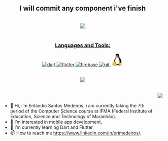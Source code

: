 

<div align="center">
  <h2> I will commit any component i've finish </h2><br>
  <a href="https://github.com/e-medeiros1">
  <img height="180em" src="https://github-readme-stats-sigma-five.vercel.app/api?username=e-medeiros1&show_icons=true&theme=blue-green"/>
</div>

<div style="display: inline_block">
  <br>  
</div>


<h3 align="center">Languages and Tools:</h3>
<p align="center"> <a href="https://dart.dev" target="_blank" rel="noreferrer"> <img src="https://www.vectorlogo.zone/logos/dartlang/dartlang-icon.svg" alt="dart" width="40" height="40"/> </a>  
  <a href="https://flutter.dev" target="_blank" rel="noreferrer"> <img src="https://www.vectorlogo.zone/logos/flutterio/flutterio-icon.svg" alt="flutter" width="40" height="40"/> </a> 
  <a href="https://firebase.google.com/" target="_blank" rel="noreferrer"> <img src="https://www.vectorlogo.zone/logos/firebase/firebase-icon.svg" alt="firebase" width="40" height="40"/> </a>
  <a href="https://git-scm.com/" target="_blank" rel="noreferrer"> <img src="https://www.vectorlogo.zone/logos/git-scm/git-scm-icon.svg" alt="git" width="40" height="40"/> </a> 
  <a href="https://www.linux.org/" target="_blank" rel="noreferrer"> <img src="https://raw.githubusercontent.com/devicons/devicon/master/icons/linux/linux-original.svg" alt="linux" width="40" height="40"/> </a> 
<!--   <a href="https://docker.com/" target="_blank" rel="noreferrer"> <img src="https://www.vectorlogo.zone/logos/docker/docker-official.svg" alt="docker" width="40" height="40"/> </a> -->
</p>
</br>

 <div align="center">
<!--    <a  href ="http://gmail.com.br/hsymetry@gmail.com"><img src="https://img.shields.io/badge/Gmail-D14836?style=for-the-badge&logo=gmail&logoColor=white"</a>  -->
    <a target="_blank" href="https://github.com/user-attachments/files/15907368/Resume.-.Erilandio.S.Medeiros.pdf">
    <img src="https://img.shields.io/badge/curriculum-c?style=for-the-badge&logo=adobe-acrobat-reader&logoColor=white&color=BD0807"/>
      

  </a>

</br>
     </br>
  </div>
      <p><img align="right" height="200" src="https://media.giphy.com/media/ao9DUiTKH60XS/giphy.gif"/><br>  </p>


<!---
e-medeiros1/e-medeiros1 is a ✨ special ✨ repository because its `README.md` (this file) appears on your GitHub profile.
You can click the Preview link to take a look at your changes.
--->

- 👋 Hi, i’m Erilândio Santos Medeiros, i am currently taking the 7th period of the Computer Science course at IFMA (Federal Institute of Education, Science and Technology of Maranhão).
- 👀 I’m interested in mobile app development,
- 🌱 I’m currently learning Dart and Flutter,
- 📫 How to reach me https://www.linkedin.com/in/erimedeiros/.



